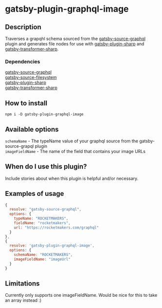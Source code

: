 # gatsby-plugin-graphql-image

## Description

Traverses a grapqhl schema sourced from the [gatsby-source-graphql](https://www.gatsbyjs.org/packages/gatsby-source-graphql) plugin and generates file nodes for use with [gatsby-plugin-sharp](https://www.gatsbyjs.org/packages/gatsby-plugin-sharp) and [gatsby-transformer-sharp](https://www.gatsbyjs.org/packages/gatsby-transformer-sharp).

### Dependencies

[gatsby-source-graphql](https://www.gatsbyjs.org/packages/gatsby-source-graphql)<br/>
[gatsby-source-filesystem](https://www.gatsbyjs.org/packages/gatsby-source-filesystem)<br/>
[gatsby-plugin-sharp](https://www.gatsbyjs.org/packages/gatsby-plugin-sharp)<br/>
[gatsby-transformer-sharp](https://www.gatsbyjs.org/packages/gatsby-transformer-sharp)


## How to install

```
npm i -D gatsby-plugin-graphql-image
```

## Available options

`schemaName` - The typeName value of your graphql source from the gatsby-source-grapql plugin<br/>
`imageFieldName` - The name of the field that contains your image URLs

## When do I use this plugin?

Include stories about when this plugin is helpful and/or necessary.

## Examples of usage

```js
{
  resolve: "gatsby-source-graphql",
  options: {
    typeName: "ROCKETMAKERS",
    fieldName: "rocketmakers",
    url: "https://rocketmakers.com/graphql"
  }
},
{
  resolve: 'gatsby-plugin-graphql-image',
  options: {
    schemaName: "ROCKETMAKERS",
    imageFieldName: "imageUrl"
  }
}
```

## Limitations

Currently only supports one imageFieldName. Would be nice for this to take an array instead :)